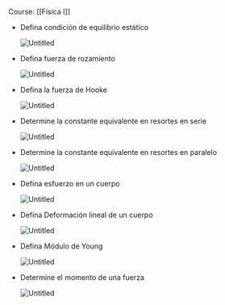 Course: [[Física I]]

- Defina condición de equilibrio estático
    
    ![Untitled](Images/Física%20Estática/Untitled.png)
    
- Defina fuerza de rozamiento
    
    ![Untitled](Images/Física%20Estática/Untitled%201.png)
    
- Defina la fuerza de Hooke
    
    ![Untitled](Images/Física%20Estática/Untitled%202.png)
    
- Determine la constante equivalente en resortes en serie
    
    ![Untitled](Images/Física%20Estática/Untitled%203.png)
    
- Determine la constante equivalente en resortes en paralelo
    
    ![Untitled](Images/Física%20Estática/Untitled%204.png)
    
- Defina esfuerzo en un cuerpo
    
    ![Untitled](Images/Física%20Estática/Untitled%205.png)
    
- Defina Deformación lineal de un cuerpo
    
    ![Untitled](Images/Física%20Estática/Untitled%206.png)
    
- Defina Módulo de Young
    
    ![Untitled](Images/Física%20Estática/Untitled%207.png)
    
- Determine el momento de una fuerza
    
    ![Untitled](Images/Física%20Estática/Untitled%208.png)